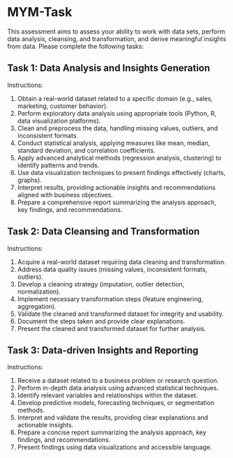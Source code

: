 # MYM-Task
This assessment aims to assess your ability to work with data sets, perform data analysis, cleansing, and transformation, and derive meaningful insights from data. Please complete the following tasks:

## Task 1: Data Analysis and Insights Generation

Instructions:
1. Obtain a real-world dataset related to a specific domain (e.g., sales, marketing, customer behavior).
2. Perform exploratory data analysis using appropriate tools (Python, R, data visualization platforms).
3. Clean and preprocess the data, handling missing values, outliers, and inconsistent formats.
4. Conduct statistical analysis, applying measures like mean, median, standard deviation, and correlation coefficients.
5. Apply advanced analytical methods (regression analysis, clustering) to identify patterns and trends.
6. Use data visualization techniques to present findings effectively (charts, graphs).
7. Interpret results, providing actionable insights and recommendations aligned with business objectives.
8. Prepare a comprehensive report summarizing the analysis approach, key findings, and recommendations.

## Task 2: Data Cleansing and Transformation

Instructions:
1. Acquire a real-world dataset requiring data cleaning and transformation.
2. Address data quality issues (missing values, inconsistent formats, outliers).
3. Develop a cleaning strategy (imputation, outlier detection, normalization).
4. Implement necessary transformation steps (feature engineering, aggregation).
5. Validate the cleaned and transformed dataset for integrity and usability.
6. Document the steps taken and provide clear explanations.
7. Present the cleaned and transformed dataset for further analysis.

## Task 3: Data-driven Insights and Reporting

Instructions:
1. Receive a dataset related to a business problem or research question.
2. Perform in-depth data analysis using advanced statistical techniques.
3. Identify relevant variables and relationships within the dataset.
4. Develop predictive models, forecasting techniques, or segmentation methods.
5. Interpret and validate the results, providing clear explanations and actionable insights.
6. Prepare a concise report summarizing the analysis approach, key findings, and recommendations.
7. Present findings using data visualizations and accessible language.

